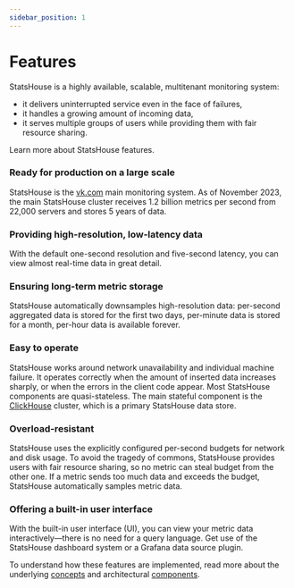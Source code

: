 ```yaml
---
sidebar_position: 1
---
```


# Features

StatsHouse is a highly available, scalable, multitenant monitoring system:
* it delivers uninterrupted service even in the face of failures,
* it handles a growing amount of incoming data,
* it serves multiple groups of users while providing them with fair resource sharing.

Learn more about StatsHouse features.

### Ready for production on a large scale

StatsHouse is the [vk.com](https://vk.com) main monitoring system. As of November 2023, the main StatsHouse cluster
receives 1.2 billion metrics per second from 22,000 servers and stores 5 years of data.

### Providing high-resolution, low-latency data

With the default one-second resolution and five-second latency, you can view almost real-time data in great detail.

### Ensuring long-term metric storage

StatsHouse automatically downsamples high-resolution data: per-second aggregated data is stored for the first two
days, per-minute data is stored for a month, per-hour data is available forever.

### Easy to operate

StatsHouse works around network unavailability and individual machine failure.
It operates correctly when the amount of inserted data increases sharply,
or when the errors in the client code appear.
Most StatsHouse components are quasi-stateless. The main stateful component is the
[ClickHouse](https://clickhouse.com) cluster, which is a primary StatsHouse data store.

### Overload-resistant

StatsHouse uses the explicitly configured per-second budgets for network and disk usage.
To avoid the tragedy of commons, StatsHouse provides users with fair resource sharing,
so no metric can steal budget from the other one.
If a metric sends too much data and exceeds the budget, StatsHouse automatically samples metric data.

### Offering a built-in user interface

With the built-in user interface (UI), you can view your metric data interactively—there is no need for
a query language. Get use of the StatsHouse dashboard system or a Grafana data source plugin.

To understand how these features are implemented, read more about the underlying [concepts](concepts.md) and 
architectural [components](components.md).
